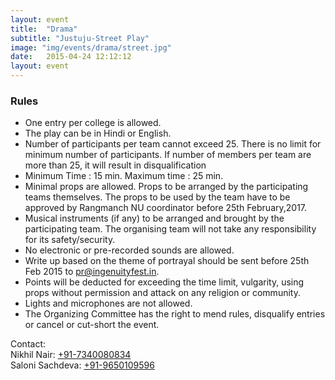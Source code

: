 ```yaml
---
layout: event
title:  "Drama"
subtitle: "Justuju-Street Play"
image: "img/events/drama/street.jpg"
date:   2015-04-24 12:12:12
layout: event
---
```


### Rules
- One entry per college is allowed. 
- The play can be in Hindi or English.
- Number of participants per team cannot exceed 25. There is no limit for minimum number of participants. If number of members per team are more than 25, it will result in disqualification
- Minimum Time : 15 min. Maximum time : 25 min. 
- Minimal props are allowed. Props to be arranged by the participating teams themselves. The props to be used by the team have to be approved by Rangmanch NU coordinator before 25th February,2017.
- Musical instruments (if any) to be arranged and brought by the participating team. The organising team will not take any responsibility for its safety/security.
- No electronic or pre-recorded sounds are allowed.
- Write up based on the theme of portrayal should be sent before 25th Feb 2015 to <a href="mailto:pr@ingenuityfest.in">pr@ingenuityfest.in</a>.
- Points will be deducted for exceeding the time limit, vulgarity, using props without permission and attack on any religion or community.
- Lights and microphones are not allowed.
- The Organizing Committee has the right to mend rules, disqualify entries or cancel or cut-short the event.

Contact:
<br>Nikhil Nair: <a href="tel:+917340080834">+91-7340080834</a>
<br>Saloni Sachdeva: <a href="tel:+919650109596">+91-9650109596</a>
